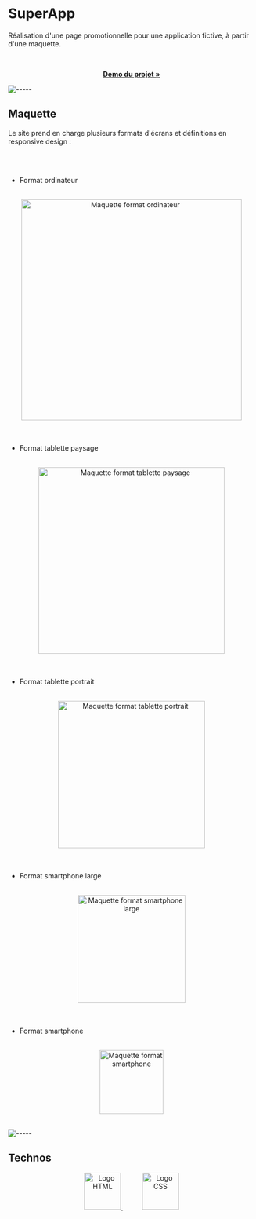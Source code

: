 # SuperApp

Réalisation d'une page promotionnelle pour une application fictive, à partir d'une maquette.

<br/>
<p align="center">
<a href="https://naddevcode.github.io/super-app/"><strong>Demo du projet »</strong></a>
</p>

![-----](https://raw.githubusercontent.com/andreasbm/readme/master/assets/lines/fire.png)

## Maquette

Le site prend en charge plusieurs formats d'écrans et définitions en responsive design :

<br />
<br />

- Format ordinateur
<br />
<div align="center">
    <img width="450px"  src="./images/maquette/ordinateur.png" alt="Maquette format ordinateur">
</div>

<br />
<br />

- Format tablette paysage
<br />
<div align="center">
    <img width="380px"  src="./images/maquette/tablette_paysage.png" alt="Maquette format tablette paysage">
</div>

<br />
<br />

- Format tablette portrait
<br />
<div align="center">
    <img width="300px"  src="./images/maquette/tablette_portrait.png" alt="Maquette format tablette portrait">
</div>

<br />
<br />

- Format smartphone large
<br />
<div align="center">
    <img width="220px"  src="./images/maquette/smartphone_large.png" alt="Maquette format smartphone large">
</div>

<br />
<br />

- Format smartphone
<br />
<div align="center">
    <img width="130px"  src="./images/maquette/smartphone.png" alt="Maquette format smartphone">
</div>

<br />

![-----](https://raw.githubusercontent.com/andreasbm/readme/master/assets/lines/fire.png)

## Technos
   
<p align="center"> 
    <a href="https://developer.mozilla.org/fr/docs/Web/HTML" target="_blank" rel="noreferrer">
        <img width="75px" src='https://drive.google.com/uc?export=view&id=10K18tSqjh9QIOyjatPgJhNQXKkTlDZS8'  alt="Logo HTML">
    </a>
     &nbsp &nbsp &nbsp &nbsp &nbsp
    <a  href="https://developer.mozilla.org/fr/docs/Web/CSS" target="_blank" rel="noreferrer">
        <img width="75px" src='https://drive.google.com/uc?export=view&id=1RQZJzDAGW39RFxPbXlObZU4XY3a1e4n7'  alt="Logo CSS">
    </a>
</p>